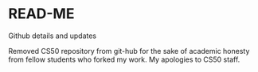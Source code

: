 # READ-ME
Github details and updates

Removed CS50 repository from git-hub for the sake of academic honesty from fellow students who forked my work. My apologies to CS50 staff.
